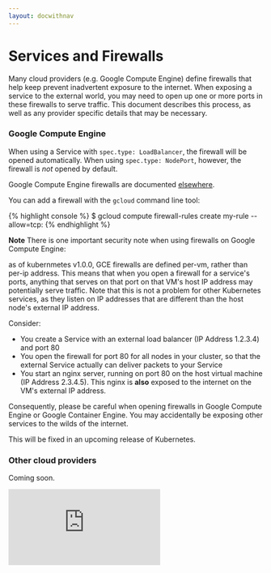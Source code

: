 ```yaml
---
layout: docwithnav
---
```

<!-- BEGIN MUNGE: UNVERSIONED_WARNING -->


<!-- END MUNGE: UNVERSIONED_WARNING -->

# Services and Firewalls

Many cloud providers (e.g. Google Compute Engine) define firewalls that help keep prevent inadvertent
exposure to the internet.  When exposing a service to the external world, you may need to open up
one or more ports in these firewalls to serve traffic.  This document describes this process, as
well as any provider specific details that may be necessary.


### Google Compute Engine

When using a Service with `spec.type: LoadBalancer`, the firewall will be
opened automatically.  When using `spec.type: NodePort`, however, the firewall
is *not* opened by default.

Google Compute Engine firewalls are documented [elsewhere](https://cloud.google.com/compute/docs/networking#firewalls_1).

You can add a firewall with the `gcloud` command line tool:

{% highlight console %}
$ gcloud compute firewall-rules create my-rule --allow=tcp:<port>
{% endhighlight %}

**Note**
There is one important security note when using firewalls on Google Compute Engine:

as of kubernmetes v1.0.0, GCE firewalls are defined per-vm, rather than per-ip
address.  This means that when you open a firewall for a service's ports,
anything that serves on that port on that VM's host IP address may potentially
serve traffic.  Note that this is not a problem for other Kubernetes services,
as they listen on IP addresses that are different than the host node's external
IP address.

Consider:
   * You create a Service with an external load balancer (IP Address 1.2.3.4)
     and port 80
   * You open the firewall for port 80 for all nodes in your cluster, so that
     the external Service actually can deliver packets to your Service
   * You start an nginx server, running on port 80 on the host virtual machine
     (IP Address 2.3.4.5).  This nginx is **also** exposed to the internet on
     the VM's external IP address.

Consequently, please be careful when opening firewalls in Google Compute Engine
or Google Container Engine.  You may accidentally be exposing other services to
the wilds of the internet.

This will be fixed in an upcoming release of Kubernetes.

### Other cloud providers

Coming soon.


<!-- BEGIN MUNGE: GENERATED_ANALYTICS -->
[![Analytics](https://kubernetes-site.appspot.com/UA-36037335-10/GitHub/docs/user-guide/services-firewalls.md?pixel)]()
<!-- END MUNGE: GENERATED_ANALYTICS -->

